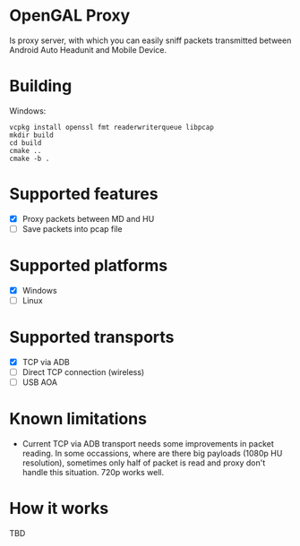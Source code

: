 # OpenGAL Proxy
Is proxy server, with which you can easily sniff packets transmitted between Android Auto Headunit and Mobile Device. 

# Building

Windows:
```
vcpkg install openssl fmt readerwriterqueue libpcap
mkdir build
cd build
cmake ..
cmake -b .
```

# Supported features

- [X] Proxy packets between MD and HU
- [ ] Save packets into pcap file

# Supported platforms

- [X] Windows
- [ ] Linux

# Supported transports

- [X] TCP via ADB
- [ ] Direct TCP connection (wireless)
- [ ] USB AOA

# Known limitations

- Current TCP via ADB transport needs some improvements in packet reading. In some occassions, where are there big payloads (1080p HU resolution),
sometimes only half of packet is read and proxy don't handle this situation. 720p works well.

# How it works

TBD
